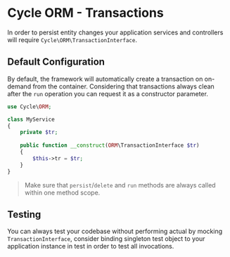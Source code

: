 # Cycle ORM - Transactions
In order to persist entity changes your application services and controllers will require `Cycle\ORM\TransactionInterface`.

## Default Configuration
By default, the framework will automatically create a transaction on on-demand from the container. Considering that transactions always clean
after the `run` operation you can request it as a constructor parameter.

```php
use Cycle\ORM;

class MyService
{
    private $tr;
    
    public function __construct(ORM\TransactionInterface $tr)
    {
        $this->tr = $tr;
    }
}
```

> Make sure that `persist`/`delete` and `run` methods are always called within one method scope.

## Testing
You can always test your codebase without performing actual by mocking `TransactionInterface`, consider binding singleton test object
to your application instance in test in order to test all invocations.
